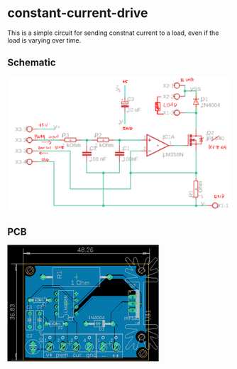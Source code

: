 # constant-current-drive

This is a simple circuit for sending constnat current to a load, even if the load is varying over time.

## Schematic
![](https://github.com/auralius/constant-current-drive/blob/main/eagle_pcb/schematic.png)

## PCB
![](https://github.com/auralius/constant-current-drive/blob/main/eagle_pcb/pcb.png)
